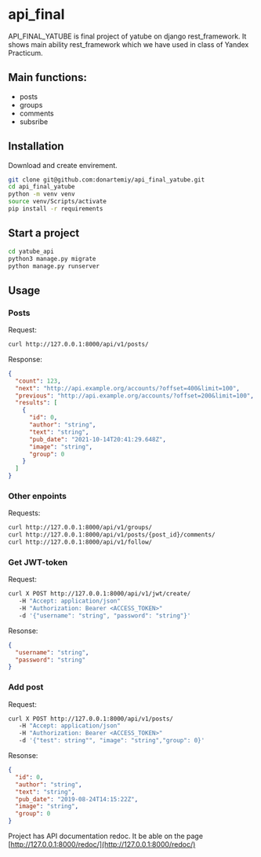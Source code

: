 # api_final

API_FINAL_YATUBE is final project of yatube on django rest_framework.
It shows main ability rest_framework which we have used in class of Yandex Practicum.
##  Main functions:
- posts
- groups
- comments
- subsribe

## Installation
Download and create envirement.
```bash
git clone git@github.com:donartemiy/api_final_yatube.git
cd api_final_yatube
python -m venv venv
source venv/Scripts/activate
pip install -r requirements
```

## Start a project

```bash
cd yatube_api
python3 manage.py migrate
python manage.py runserver
```

## Usage
### Posts
Request:
```bash
curl http://127.0.0.1:8000/api/v1/posts/
```
Response:
```json
{
  "count": 123,
  "next": "http://api.example.org/accounts/?offset=400&limit=100",
  "previous": "http://api.example.org/accounts/?offset=200&limit=100",
  "results": [
    {
      "id": 0,
      "author": "string",
      "text": "string",
      "pub_date": "2021-10-14T20:41:29.648Z",
      "image": "string",
      "group": 0
    }
  ]
}
```

### Other enpoints
Requests:
```bash
curl http://127.0.0.1:8000/api/v1/groups/
curl http://127.0.0.1:8000/api/v1/posts/{post_id}/comments/
curl http://127.0.0.1:8000/api/v1/follow/
```

### Get JWT-token
Request:
```bash
curl X POST http://127.0.0.1:8000/api/v1/jwt/create/
   -H "Accept: application/json"
   -H "Authorization: Bearer <ACCESS_TOKEN>"
   -d '{"username": "string", "password": "string"}'
```
Resonse:
```json
{
  "username": "string",
  "password": "string"
}
```
   
   
### Add post
Request:
```bash
curl X POST http://127.0.0.1:8000/api/v1/posts/
   -H "Accept: application/json"
   -H "Authorization: Bearer <ACCESS_TOKEN>"
   -d '{"test": string"", "image": "string","group": 0}'
```
Resonse:
```json
{
  "id": 0,
  "author": "string",
  "text": "string",
  "pub_date": "2019-08-24T14:15:22Z",
  "image": "string",
  "group": 0
}
```

Project has API documentation redoc. It be able on the page [http://127.0.0.1:8000/redoc/](http://127.0.0.1:8000/redoc/)